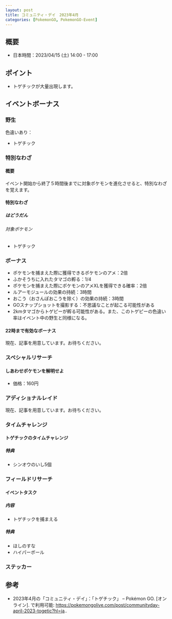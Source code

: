 ```yaml
---
layout: post
title: コミュニティ・デイ　2023年4月
categories: [PokemonGO, PokemonGO-Event]
---
```


## 概要

- 日本時間：2023/04/15 (土) 14:00 - 17:00

## ポイント

- トゲチックが大量出現します。

## イベントボーナス

### 野生

色違いあり：

- トゲチック

### 特別なわざ

#### 概要

イベント開始から終了５時間後までに対象ポケモンを進化させると、特別なわざを覚えます。

#### 特別なわざ

##### はどうだん

###### 対象ポケモン

- トゲチック

### ボーナス

- ポケモンを捕まえた際に獲得できるポケモンのアメ：2倍
- ふかそうちに入れたタマゴの孵る：1/4
- ポケモンを捕まえた際にポケモンのアメXLを獲得できる確率：2倍
- ルアーモジュールの効果の持続：3時間
- おこう（おさんぽおこうを除く）の効果の持続：3時間
- GOスナップショットを撮影する：不思議なことが起こる可能性がある
- 2kmタマゴからトゲピーが孵る可能性がある。また、このトゲピーの色違い率はイベント中の野生と同様になる。

#### 22時まで有効なボーナス

現在、記事を用意しています。お待ちください。

### スペシャルリサーチ

#### しあわせポケモンを解明せよ

- 価格：160円

### アディショナルレイド

現在、記事を用意しています。お待ちください。

### タイムチャレンジ

#### トゲチックのタイムチャレンジ

##### 特典

- シンオウのいし5個

### フィールドリサーチ

#### イベントタスク

##### 内容

- トゲチックを捕まえる

##### 特典

- ほしのすな
- ハイパーボール

### ステッカー

## 参考

- 2023年4月の「コミュニティ・デイ」：「トゲチック」 – Pokémon GO. [オンライン]. で利用可能: https://pokemongolive.com/post/communityday-april-2023-togetic?hl=ja..
